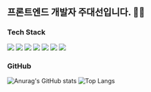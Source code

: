 ## 프론트엔드 개발자 주대선입니다. 👨‍💻

### Tech Stack
<img src="https://img.shields.io/badge/HTML5-E34F26?style=flat-square&logo=HTML5&logoColor=white"/> <img src="https://img.shields.io/badge/CSS3-1572B6?style=flat-square&logo=CSS3&logoColor=white"/> <img src="https://img.shields.io/badge/JavaScript-F7DF1E?style=flat-square&logo=JavaScript&logoColor=white"/> <img src="https://img.shields.io/badge/TypeScript-3178C6?style=flat-square&logo=TypeScript&logoColor=white"/> <img src="https://img.shields.io/badge/React-292B2E?style=flat-square&logo=React&logoColor=00CCFF"/> <img src="https://img.shields.io/badge/Vue.js-4FC08D?style=flat-square&logo=Vue.js&logoColor=white"/> <img src="https://img.shields.io/badge/Java-007396?style=flat-square&logo=Java&logoColor=white"/> 

### GitHub
![Anurag's GitHub stats](https://github-readme-stats.vercel.app/api?username=eosun77&show_icons=true&theme=tokyonight)
![Top Langs](https://github-readme-stats.vercel.app/api/top-langs/?username=eosun77&langs_count=10&size_weight=0.5&count_weight=0.5&hide=kotlin,dockerfile&layout=compact&theme=radical)
